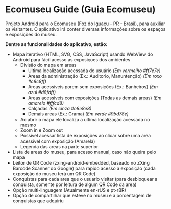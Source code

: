 # Ecomuseu Guide (Guia Ecomuseu)

Projeto Android para o Ecomuseu (Foz do Iguaçu - PR - Brasil), para auxiliar os visitantes. O aplicativo irá conter diversas informações sobre os espaços e exposições do museu.

<b>Dentre as funcionalidades do aplicativo, estão:</b>
- Mapa iterativo (HTML, SVG, CSS, JavaScript) usando WebView do Android para fácil acesso as exposiçoes dos ambientes
  - Divisão do mapa em areas
    - Ultima localização acessada do usuário <i>(Em vermelho #ff7e7e)</i>
    - Areas da administração (Ex.: Auditorio, Manuntenção) <i>(Em roxo #c8c8ff)</i>
    - Areas acessiveis porem sem exposições (Ex.: Banheiros) <i>(Em azul #d8fdff)</i>
    - Areas acessiveis com exposições (Todas as demais areas) <i>(Em amarelo #fffcd8)</i>
    - Calçadas <i>(Em cinza #e8e8e8)</i>
    - Demais areas (Ex.: Grama) <i>(Em verde #9bd78e)</i>
  - Ao abrir o mapa ele localiza a ultima localização acessada no mesmo
  - Zoom in e Zoom out
  - Possivel acessar lista de exposições ao clicar sobre uma area acessivel com exposição (Amarela)
  - Legenda das areas na parte superior
- Lista de areas do museu, para acesso manual, caso não queira pelo mapa
- Leitor de QR Code (zxing-android-embedded, baseado no ZXing Barcode Scanner do Google) para rapido acesso a exposição (cada exposição do museu terá um QR Code)
- Conquistas para cada area que o usuario visitar (para desbloquear a conquista, somente por leitura de algum QR Code da area)
- Opção multi-linguagem (Atualmente en-rUS e pt-rBR)
- Opção de compartilhar que esteve no museu e a porcentagem de conquistas que adquiriu
